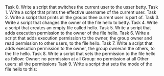Task 0. Write a script that switches the current user to the usser betty.
Task 1. Write a script that prints the effective username of the current user.
Task 2. Write a script that prints all the groups thee current user is part of.
Task 3. Write a script that changes the owner of the file hello to betty.
Task 4. Write a script that creates an empty file called hello.
Task 5. Write a script that adds execution permission to the owner of the file hello.
Task 6. Write a script that adds execution permission to the owner, the group owner and read permission to other users, to the file hello.
Task 7. Write a script that adds execution permission to the owner, the group owneran the others, to the file hello.
Task 8. Write a script that sets the permission to the file hello as follow: 
Owner: no permission at all
Group: no permission at all
Other users: all the permissions
Task 9. Write a script that sets the mode of the file hello to this:
